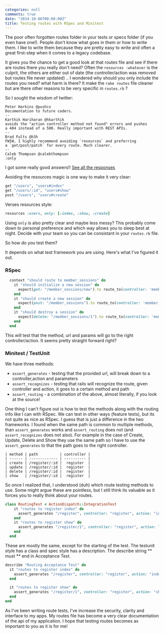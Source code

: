 ```yaml
---
categories: null
comments: true
date: "2014-10-06T00:00:00Z"
title: Testing routes with RSpec and Minitest
---
```


The poor often forgotten routes folder in your tests or specs folder (if you even have one!). People don't know what goes in them or how to write them. I like to write them because they are pretty easy to write and often a great first-step when it comes to a legacy codebase. 

It gives you the chance to get a good look at that routes file and see if there are routes there you really don't need? Often the `resources :whatever` is the culprit, the others are either out of date (the controller/action was removed but routes file never updated) .. I wondered why should you only include the routes you need? what harm is there? It make the `rake routes` file cleaner but are there other reasons to be very specific in `routes.rb` ? 

So I sought the wisdom of  twitter:       

    Peter Harkins @pushcx
    Documentation to future coders.
    --
    Karthik Hariharan @hkarthik 
    avoids the "action controller method not found" errors and pushes 
    a 404 instead of a 500. Really important with REST APIs.
    --
    Brad Fults @h3h
    FWIW, I highly recommend avoiding `resources` and preferring 
    a `get/post/patch` for every route. Much clearer.  
    --
    Caleb Thompson @calebthompson 
    :only 

I got some really good answers!!  [See all the responses](https://twitter.com/rubygeek/status/516612558238015488)

Avoiding the resources magic is one way to make it very clear:

```ruby
get "/users", "users#index"
get "/users/:id", "users#show" 
post "/users", "users#create"
```

Verses resources style:

```ruby
resources :users, only: [:index, :show, :create]
```

Using `only` is also pretty clear and maybe less messy? This probably come down to personal preference and which way allows you to sleep best at night. Decide with your team so you can be consistant in your `routes.rb` file.

So how do you test them?

It depends on what test framework you are using. Here's what I've figured it out.

### RSpec

```ruby
  context "should route to member_sessions" do
    it "should initialize a new session" do
      expect(get: "/member_sessions/new").to route_to(controller: 'member_sessions', action: 'new')
    end
    it "should create a new session" do
      expect(post: "/member_sessions").to route_to(controller: 'member_sessions', action: 'create')
    end
    it "should destroy a session" do
      expect(delete: "/member_sessions/1").to route_to(controller: 'member_sessions', action: 'destroy', id: "1")
    end
  end
```

This will test that the method, url and params will go to the right controller/action. It seems pretty straight forward right? 

### Minitest / TestUnit

We have three methods: 

* `assert_generates` - testing that the provided url, will break down to a controller,action and parameters
* `assert_recognizes`   - testing that rails will recognize the route, given controller and action, it goes to a certain method and path 
* `assert_routing` - a combination of the above, almost literally, if you look at the source! 

One thing I can't figure out is how to test the methods along with the routing info like I can with RSpec.  We can test in other ways (feature tests), but its not quite as nice as RSpec. I guess that is just a difference in the two frameworks. I  found when the same path is common to multiple methods, than `assert_generates` works and `assert_routing` does not (and `assert_recognizes` does not also). For example in the case of Create, Update, Delete and Show they use the same path so I have to use the `assert_generates` to that the path goes to the right controller. 

```
| method | path          | controller |
| ------ | ------------- | ---------- |
| create | /register/:id |  register  |
| update | /register/:id |  register  |
| delete | /register/:id |  register  |
| show   | /register/:id |  register  |
```

So once I realized that, I understood (duh) which route testing methods to use. Some might argue these are pointless, but I still think its valuable as it forces you to really think about your routes.


```ruby
class RoutingTest < ActionDispatch::IntegrationTest
    it "routes to register index" do
      assert_generates "/register", controller: "register", action: "index"
    end
    it "routes to register show" do
      assert_generates "/register/1", controller: "register", action: "show", id: "1"
    end
  end
```

These are mostly the same, except for the starting of the test. The testunit style has a class and spec style has a description. The describe string ** must ** end in Acceptance Test.

```ruby
describe "Routing Acceptance Test" do
  it "routes to register index" do
    assert_generates "/register", controller: "register", action: "index"
  end

  it "routes to register show" do
    assert_generates "/register/1", controller: "register", action: "show", id: "1"
  end
end
```

As I've been writing route tests, I've increase the security, clarity and interface to my apps. My routes file has become a very clear documentation of the api of my application. I hope that testing routes becomes as important to you as it is for me!

